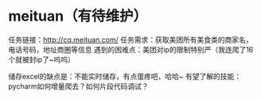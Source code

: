 # meituan（有待维护）
任务链接：http://cq.meituan.com/
任务需求：获取美团所有美食类的商家名，电话号码，地址商圈等信息
遇到的困难点：美团对ip的限制特别严（我连爬了16个就被封ip了~呜呜）

储存excel的缺点是：不能实时储存，有点蛋疼吧，哈哈~
有望了解的技能：pycharm如何增量爬去？如何片段代码调试？
